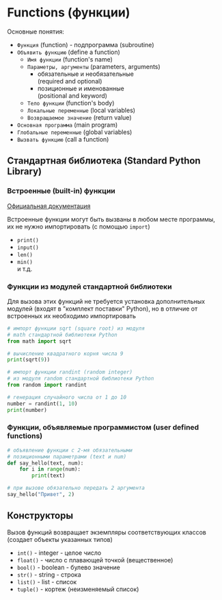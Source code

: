 # Functions (функции)
Основные понятия:
* `Функция` (function) - подпрограмма (subroutine)
* `Объявить функцию` (define a function)
    * `Имя функции` (function's name)
    * `Параметры, аргументы` (parameters, arguments)
        * обязательные и необязательные  
        (required and optional)
        * позиционные и именованные  
        (positional and keyword)
    * `Тело функции` (function's body)
    * `Локальные переменные` (local variables)
    * `Возвращаемое значение` (return value)
* `Основная программа` (main program)
* `Глобальные переменные` (global variables)
* `Вызвать функцию` (call a function)

## Стандартная библиотека (Standard Python Library)
### Встроенные (built-in) функции
[Официальная документация](https://docs.python.org/3/library/functions.html)

Встроенные функции могут быть вызваны в любом месте программы, их не нужно импортировать (с помощью `import`)
* `print()`
* `input()`
* `len()`
* `min()`  
и т.д.
### Функции из модулей стандартной библиотеки
Для вызова этих функций не требуется установка дополнительных модулей (входят в "комплект поставки" Python), но в отличие от встроенных их необходимо импортировать
```python
# импорт функции sqrt (square root) из модуля 
# math стандартной библиотеки Python
from math import sqrt

# вычисление квадратного корня числа 9
print(sqrt(9))
```
```python
# импорт функции randint (random integer) 
# из модуля random стандартной библиотеки Python
from random import randint

# генерация случайного числа от 1 до 10
number = randint(1, 10)
print(number)
```
### Функции, объявляемые программистом (user defined functions)

```python
# объявление функции с 2-мя обязательными 
# позиционными параметрами (text и num)
def say_hello(text, num):
    for i in range(num):
        print(text)

# при вызове обязательно передать 2 аргумента
say_hello("Привет", 2)
```

## Конструкторы
Вызов функций возвращает экземпляры соответствующих классов   
(создает объекты указанных типов)
* `int()` - integer - целое число
* `float()` - число с плавающей точкой (вещественное)
* `bool()` - boolean - булево значение
* `str()` - string - строка
* `list()` - list - список
* `tuple()` - кортеж (неизменяемый список)
